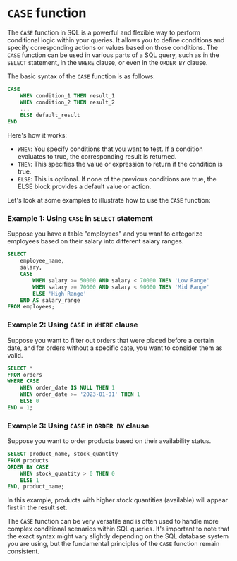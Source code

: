 # `CASE` function

The `CASE` function in SQL is a powerful and flexible way to perform conditional
logic within your queries. It allows you to define conditions and specify
corresponding actions or values based on those conditions. The `CASE` function
can be used in various parts of a SQL query, such as in the `SELECT` statement,
in the `WHERE` clause, or even in the `ORDER BY` clause.

The basic syntax of the `CASE` function is as follows:

```sql
CASE
    WHEN condition_1 THEN result_1
    WHEN condition_2 THEN result_2
    ...
    ELSE default_result
END
```

Here's how it works:

- `WHEN`: You specify conditions that you want to test. If a condition evaluates
  to true, the corresponding result is returned.
- `THEN`: This specifies the value or expression to return if the condition is
  true.
- `ELSE`: This is optional. If none of the previous conditions are true, the
  ELSE block provides a default value or action.

Let's look at some examples to illustrate how to use the `CASE` function:

### Example 1: Using `CASE` in `SELECT` statement

Suppose you have a table "employees" and you want to categorize employees based
on their salary into different salary ranges.

```sql
SELECT
    employee_name,
    salary,
    CASE
        WHEN salary >= 50000 AND salary < 70000 THEN 'Low Range'
        WHEN salary >= 70000 AND salary < 90000 THEN 'Mid Range'
        ELSE 'High Range'
    END AS salary_range
FROM employees;
```

### Example 2: Using `CASE` in `WHERE` clause

Suppose you want to filter out orders that were placed before a certain date,
and for orders without a specific date, you want to consider them as valid.

```sql
SELECT *
FROM orders
WHERE CASE
    WHEN order_date IS NULL THEN 1
    WHEN order_date >= '2023-01-01' THEN 1
    ELSE 0
END = 1;
```

### Example 3: Using `CASE` in `ORDER BY` clause

Suppose you want to order products based on their availability status.

```sql
SELECT product_name, stock_quantity
FROM products
ORDER BY CASE
    WHEN stock_quantity > 0 THEN 0
    ELSE 1
END, product_name;
```

In this example, products with higher stock quantities (available) will appear
first in the result set.

The `CASE` function can be very versatile and is often used to handle more
complex conditional scenarios within SQL queries. It's important to note that
the exact syntax might vary slightly depending on the SQL database system you
are using, but the fundamental principles of the `CASE` function remain
consistent.
